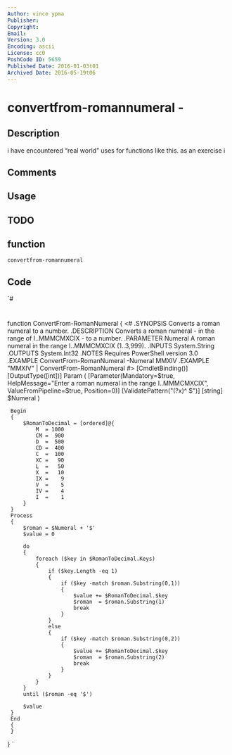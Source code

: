 ```yaml
---
Author: vince ypma
Publisher: 
Copyright: 
Email: 
Version: 3.0
Encoding: ascii
License: cc0
PoshCode ID: 5659
Published Date: 2016-01-03t01
Archived Date: 2016-05-19t06
---
```


# convertfrom-romannumeral - 

## Description

i have encountered “real world” uses for functions like this.  as an exercise i

## Comments



## Usage



## TODO



## function

`convertfrom-romannumeral`

## Code

`#
 #
 function ConvertFrom-RomanNumeral
 {
   <#
     .SYNOPSIS
         Converts a roman numeral to a number.
     .DESCRIPTION
         Converts a roman numeral - in the range of I..MMMCMXCIX - to a number.
     .PARAMETER Numeral
         A roman numeral in the range I..MMMCMXCIX (1..3,999).
     .INPUTS
         System.String
     .OUTPUTS
         System.Int32
     .NOTES
         Requires PowerShell version 3.0
     .EXAMPLE
         ConvertFrom-RomanNumeral -Numeral MMXIV
     .EXAMPLE
         "MMXIV" | ConvertFrom-RomanNumeral
   #>
     [CmdletBinding()]
     [OutputType([int])]
     Param
     (
         [Parameter(Mandatory=$true,
                    HelpMessage="Enter a roman numeral in the range I..MMMCMXCIX",
                    ValueFromPipeline=$true,
                    Position=0)]
         [ValidatePattern("(?x)^
                 $")]
         [string]
         $Numeral
     )
 
     Begin
     {
         $RomanToDecimal = [ordered]@{
             M  = 1000
             CM =  900
             D  =  500
             CD =  400
             C  =  100
             XC =   90
             L  =   50
             X  =   10
             IX =    9
             V  =    5
             IV =    4
             I  =    1
         }
     }
     Process
     {
         $roman = $Numeral + '$'
         $value = 0
 
         do
         {
             foreach ($key in $RomanToDecimal.Keys)
             {
                 if ($key.Length -eq 1)
                 {
                     if ($key -match $roman.Substring(0,1))
                     {
                         $value += $RomanToDecimal.$key
                         $roman  = $roman.Substring(1)
                         break
                     }
                 }
                 else
                 {
                     if ($key -match $roman.Substring(0,2))
                     {
                         $value += $RomanToDecimal.$key
                         $roman  = $roman.Substring(2)
                         break
                     }
                 }
             }
         }
         until ($roman -eq '$')
 
         $value
     }
     End
     {
     }
 }
`

